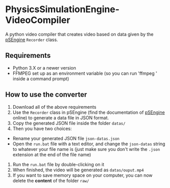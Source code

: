 # PhysicsSimulationEngine-VideoCompiler
A python video compiler that creates video based on data given by the [pSEngine](pSEngine.mecanicascience.fr) `Recorder` class.

## Requirements
 - Python 3.X or a newer version
 - FFMPEG set up as an environment variable (so you can run 'ffmpeg <your-command>' inside a command prompt)

## How to use the converter
 1. Download all of the above requirements
 1. Use the `Recorder` class in pSEngine (find the documentation of [pSEngine](pSEngine.mecanicascience.fr) online) to generate a data file in JSON format.
 1. Copy the generated JSON file inside the folder `datas/`
 1. Then you have two choices:
   - Rename your generated JSON file `json-datas.json`
   - Open the `run.bat` file with a text editor, and change the `json-datas` string to whatever your file name is (just make sure you don't write the `.json` extension at the end of the file name)
 1. Run the `run.bat` file by double-clicking on it
 1. When finished, the video will be generated as `datas/ouput.mp4`
 1. If you want to save memory space on your computer, you can now delete the **content** of the folder `raw/` 
